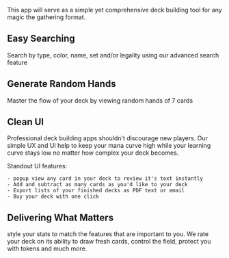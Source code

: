 
This app will serve as a simple yet comprehensive deck building tool for any magic the gathering format.

## Easy Searching

Search by type, color, name, set and/or legality using our advanced search feature

## Generate Random Hands

Master the flow of your deck by viewing random hands of 7 cards

## Clean UI

Professional deck building apps shouldn't discourage new players. Our simple UX and UI help to keep your mana curve high while your learning curve stays low no matter how complex your deck becomes.

  Standout UI features:
  
    - popup view any card in your deck to review it's text instantly
    - Add and subtract as many cards as you'd like to your deck
    - Export lists of your finished decks as PDF text or email
    - Buy your deck with one click

## Delivering What Matters

style your stats to match the features that are important to you. We rate your deck on its ability to draw fresh cards, control the field, protect you with tokens and much more.


